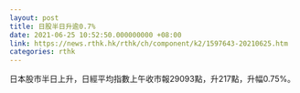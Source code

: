 ```yaml
---
layout: post
title: 日股半日升逾0.7%
date: 2021-06-25 10:52:50.000000000 +08:00
link: https://news.rthk.hk/rthk/ch/component/k2/1597643-20210625.htm
categories: rthk
---
```


日本股市半日上升，日經平均指數上午收市報29093點，升217點，升幅0.75%。
